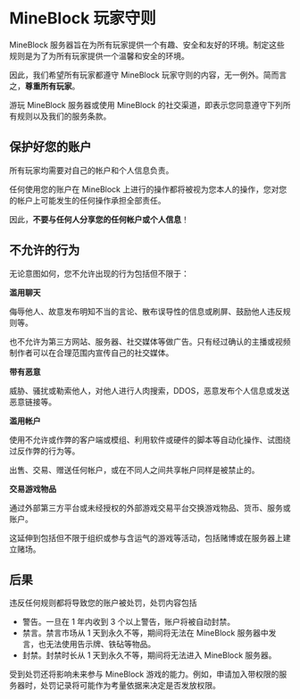 # MineBlock 玩家守则
MineBlock 服务器旨在为所有玩家提供一个有趣、安全和友好的环境。制定这些规则是为了为所有玩家提供一个温馨和安全的环境。

因此，我们希望所有玩家都遵守 MineBlock 玩家守则的内容，无一例外。简而言之，**尊重所有玩家**。

游玩 MineBlock 服务器或使用 MineBlock 的社交渠道，即表示您同意遵守下列所有规则以及我们的服务条款。

## 保护好您的账户
所有玩家均需要对自己的帐户和个人信息负责。

任何使用您的账户在 MineBlock 上进行的操作都将被视为您本人的操作，您对您的帐户上可能发生的任何操作承担全部责任。

因此，**不要与任何人分享您的任何帐户或个人信息**！

## 不允许的行为
无论意图如何，您不允许出现的行为包括但不限于：

**滥用聊天**

侮辱他人、故意发布明知不当的言论、散布误导性的信息或刷屏、鼓励他人违反规则等。

也不允许为第三方网站、服务器、社交媒体等做广告。只有经过确认的主播或视频制作者可以在合理范围内宣传自己的社交媒体。

**带有恶意**

威胁、骚扰或勒索他人，对他人进行人肉搜索，DDOS，恶意发布个人信息或发送恶意链接等。

**滥用帐户**

使用不允许或作弊的客户端或模组、利用软件或硬件的脚本等自动化操作、试图绕过反作弊的行为等。

出售、交易、赠送任何帐户，或在不同人之间共享帐户同样是被禁止的。

**交易游戏物品**

通过外部第三方平台或未经授权的外部游戏交易平台交换游戏物品、货币、服务或账户。

这延伸到包括但不限于组织或参与含运气的游戏等活动，包括赌博或在服务器上建立赌场。

## 后果
违反任何规则都将导致您的账户被处罚，处罚内容包括

* 警告。一旦在 1 年内收到 3 个以上警告，账户将被自动封禁。
* 禁言。禁言市场从 1 天到永久不等，期间将无法在 MineBlock 服务器中发言，也无法使用告示牌、铁砧等物品。
* 封禁。封禁时长从 1 天到永久不等，期间将无法进入 MineBlock 服务器。

受到处罚还将影响未来参与 MineBlock 游戏的能力。例如，申请加入带权限的服务器时，处罚记录将可能作为考量依据来决定是否发放权限。